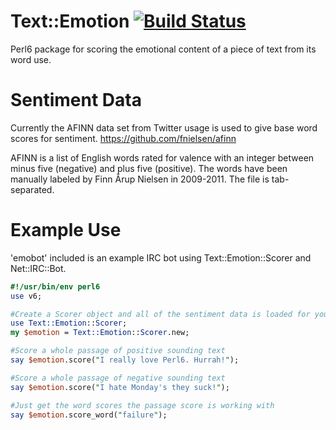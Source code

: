 Text::Emotion [![Build Status](https://travis-ci.org/MattOates/Text--Emotion.svg?branch=master)](https://travis-ci.org/MattOates/Text--Emotion)
=============

Perl6 package for scoring the emotional content of a piece of text from its word use.

Sentiment Data
==============

Currently the AFINN data set from Twitter usage is used to give base word scores for sentiment.
https://github.com/fnielsen/afinn

AFINN is a list of English words rated for valence with an integer between minus five (negative) and plus five (positive). The words have been manually labeled by Finn Årup Nielsen in 2009-2011. The file is tab-separated.

Example Use
===========

'emobot' included is an example IRC bot using Text::Emotion::Scorer and Net::IRC::Bot.

```perl
#!/usr/bin/env perl6
use v6;

#Create a Scorer object and all of the sentiment data is loaded for your use
use Text::Emotion::Scorer;
my $emotion = Text::Emotion::Scorer.new;

#Score a whole passage of positive sounding text
say $emotion.score("I really love Perl6. Hurrah!");

#Score a whole passage of negative sounding text
say $emotion.score("I hate Monday's they suck!");

#Just get the word scores the passage score is working with
say $emotion.score_word("failure");
```
